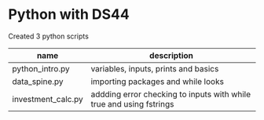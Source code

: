 # Python with DS44

Created 3 python scripts

| name               | description                                                         |
| ------------------ | ------------------------------------------------------------------- |
| python_intro.py    | variables, inputs, prints and basics                                |
| data_spine.py      | importing packages and while looks                                  |
| investment_calc.py | addding error checking to inputs with while true and using fstrings |
